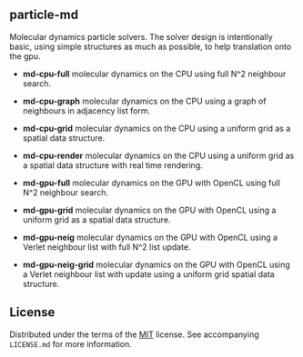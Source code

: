 ## particle-md

Molecular dynamics particle solvers. The solver design is intentionally basic,
using simple structures as much as possible, to help translation onto the gpu.

- **md-cpu-full** molecular dynamics on the CPU using full N^2 neighbour
search.

- **md-cpu-graph** molecular dynamics on the CPU using a graph of neighbours
in adjacency list form.

- **md-cpu-grid** molecular dynamics on the CPU using a uniform grid as a
spatial data structure.

- **md-cpu-render** molecular dynamics on the CPU using a uniform grid as a
spatial data structure with real time rendering.

- **md-gpu-full** molecular dynamics on the GPU with OpenCL using full N^2
neighbour search.

- **md-gpu-grid** molecular dynamics on the GPU with OpenCL using a uniform
grid as a spatial data structure.

- **md-gpu-neig** molecular dynamics on the GPU with OpenCL using a Verlet
neighbour list with full N^2 list update.

- **md-gpu-neig-grid** molecular dynamics on the GPU with OpenCL using a Verlet
neighbour list with update using a uniform grid spatial data structure.

<!--
## References
## Acknowlegements
-->

## License
Distributed under the terms of the [MIT](https://choosealicense.com/licenses/mit/) license.
See  accompanying `LICENSE.md` for more information.

